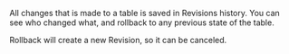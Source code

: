All changes that is made to a table is saved in Revisions history. You can see who changed what, and rollback to any previous state of the table. 

Rollback will create a new Revision, so it can be canceled.
